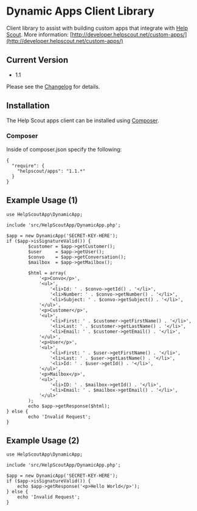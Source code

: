 Dynamic Apps Client Library
===========================

Client library to assist with building custom apps that integrate with [Help Scout](https://www.helpscout.net/). More information: [http://developer.helpscout.net/custom-apps/](http://developer.helpscout.net/custom-apps/)

Current Version
---------------------
* 1.1

Please see the [Changelog](https://github.com/helpscout/helpscout-apps-php/blob/master/CHANGELOG.md) for details.

## Installation

The Help Scout apps client can be installed using [Composer](https://packagist.org/packages/helpscout/apps).

### Composer

Inside of composer.json specify the following:

````
{
  "require": {
    "helpscout/apps": "1.1.*"
  }
}
````

Example Usage (1)
---------------------

```
use HelpScoutApp\DynamicApp;

include 'src/HelpScoutApp/DynamicApp.php';

$app = new DynamicApp('SECRET-KEY-HERE');
if ($app->isSignatureValid()) {
        $customer = $app->getCustomer();
        $user     = $app->getUser();
        $convo    = $app->getConversation();
        $mailbox  = $app->getMailbox();

        $html = array(
        	'<p>Convo</p>',
			'<ul>',
				'<li>Id: ' . $convo->getId() . '</li>',
                '<li>Number: ' . $convo->getNumber() . '</li>',
                '<li>Subject: ' . $convo->getSubject() . '</li>',
            '</ul>',
			'<p>Customer</p>',
			'<ul>',
				'<li>First: ' . $customer->getFirstName() . '</li>',
                '<li>Last: ' . $customer->getLastName() . '</li>',
                '<li>Email: ' . $customer->getEmail() . '</li>',
			'</ul>',
			'<p>User</p>',
			'<ul>',
                '<li>First: ' . $user->getFirstName() . '</li>',
                '<li>Last: ' . $user->getLastName() . '</li>',
                '<li>Id: ' . $user->getId() . '</li>',
			'</ul>',
			'<p>Mailbox</p>',
			'<ul>',
			    '<li>ID: ' . $mailbox->getId() . '</li>',
			    '<li>Email: ' . $mailbox->getEmail() . '</li>',
			'</ul>'
        );
        echo $app->getResponse($html);
} else {
        echo 'Invalid Request';
}
```

Example Usage (2)
---------------------

```
use HelpScoutApp\DynamicApp;

include 'src/HelpScoutApp/DynamicApp.php';

$app = new DynamicApp('SECRET-KEY-HERE');
if ($app->isSignatureValid()) {               
    echo $app->getResponse('<p>Hello World</p>');
} else {
    echo 'Invalid Request';
}
```
